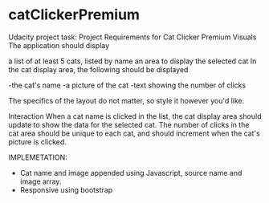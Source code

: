 # catClickerPremium

Udacity project task:
Project Requirements for Cat Clicker Premium
Visuals
The application should display

a list of at least 5 cats, listed by name
an area to display the selected cat
In the cat display area, the following should be displayed

-the cat's name
-a picture of the cat
-text showing the number of clicks

The specifics of the layout do not matter, so style it however you'd like.

Interaction
When a cat name is clicked in the list, the cat display area should update to show the data for the selected cat.
The number of clicks in the cat area should be unique to each cat, and should increment when the cat's picture is clicked.

IMPLEMETATION:
- Cat name and image appended using Javascript, source name and image array.
- Responsive using bootstrap
